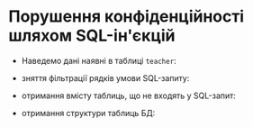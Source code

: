 # Порушення конфіденційності шляхом SQL-ін'єкцій

- Наведемо дані наявні в таблиці `teacher`:



- зняття фільтрації рядків умови SQL-запиту:



- отримання вмісту таблиць, що не входять у SQL-запит:



- отримання структури таблиць БД:

